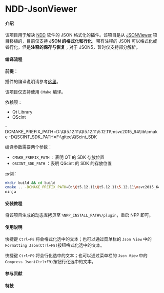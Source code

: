# NDD-JsonViewer

#### 介绍

该项目用于解决 [NDD](https://gitee.com/cxasm/notepad--) 软件的 JSON 格式化的插件。该项目是从 [JSONViewer](https://github.com/kapilratnani/JSON-Viewer) 项目移植的，目前仅支持 **JSON 的格式化和行化**，带有注释的 JSON 可以格式化或者行化，但是**注释的保存与恢复**；对于 JSON5，暂时仅支持部分解析。

#### 编译流程

**前提：**

插件的编译说明请参考[这里](https://gitee.com/cxasm/notepad--/blob/master/%E7%BC%96%E8%AF%91%E8%AF%B4%E6%98%8E.docx)。



该项目仅支持使用 `CMake` 编译。

依赖项：

* Qt Library
* QScint

-DCMAKE_PREFIX_PATH=D:\Qt5.12.11\Qt5.12.11\5.12.11\msvc2015_64\lib\cmake -DQSCINT_SDK_PATH=F:\gitee\QScint_SDK

编译参数需要两个参数：

* `CMAKE_PREFIX_PATH` ：表明 QT 的 SDK 存放位置
* `QSCINT_SDK_PATH` ：表明 QScint 的 SDK 的存放位置

示例：

```bash
mkdir build && cd build
cmake .. -DCMAKE_PREFIX_PATH=D:\Qt5.12.11\Qt5.12.11\5.12.11\msvc2015_64\lib\cmake -DQSCINT_SDK_PATH=F:\gitee\QScint_SDK -G Ninja
ninja
```



#### 安装教程

将该项目生成的动态库拷贝至 `%NPP_INSTALL_PATH%/plugin`，重启 NPP 即可。

#### 使用说明

快捷键 `Ctrl+F8` 将会格式化选中的文本；也可以通过菜单栏的 `Json View` 中的 `Formatting Json(Ctrl+F8)`按钮格式化选中的文本。

快捷键 `Ctrl+F9` 将会行化选中的文本；也可以通过菜单栏的 `Json View` 中的 `Compress Json(Ctrl+F9)`按钮行化选中的文本。

#### 参与贡献


#### 特技

